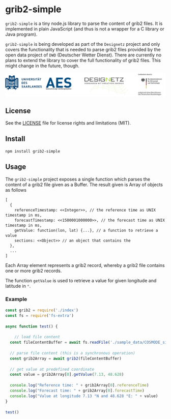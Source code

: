 # grib2-simple
`grib2-simple` is a tiny node.js library to parse the content of grib2 files. It
is implemented in plain JavaScript (and thus is not a wrapper for a C library or
Java program).

`grib2-simple` is being developed as part of the `Designetz` project and only
covers the functionality that is needed to parse grib2 files provided by
the open data project of `DWD` (Deutscher Wetter Dienst). There are currently no
plans to extend the library to cover the full functionality of grib2 files. This
might change in the future, though.

![Set of logos](https://github.com/UdSAES/grib2-simple/blob/master/docs/logos_uds_aes_designetz_bmwi.png?raw=true)

## License
See the [LICENSE](./LICENSE) file for license rights and limitations (MIT).

## Install
```
npm install grib2-simple
```

## Usage
The `grib2-simple` project exposes a single function which parses the content
of a grib2 file given as a Buffer. The result given is Array of objects as follows
```
[
  {
    referenceTimestamp: <<Integer>>, // the reference time as UNIX timestamp in ms,
    forecastTimestamp: <<1500001000000>>, // the forecast time as UNIX timestamp in ms,
    getValue: function(lon, lat) {...}, // a function to retrieve a value
    sections: <<Object>> // an object that contains the
  },
  ...
]

```
Each Array element represents a grib2 record, whereby a grib2 file contains one
or more grib2 records.

The function `getValue` is used to retrieve a value for given longitude and
latitude in `°`.

### Example
```JavaScript
const grib2 = require('./index')
const fs = require('fs-extra')

async function test() {

    // load file content
  const fileContentBuffer = await fs.readFile('./sample_data/COSMODE_single_level_elements_PS_2018020500_000.grib2')

  // parse file content (this is a synchronous operation)
  const grib2Array = await grib2(fileContentBuffer)

  // get value at predefined coordinate
  const value = grib2Array[0].getValue(7.13, 48.628)

  console.log("Reference time: " + grib2Array[0].referenceTime)
  console.log("Forecast time: " + grib2Array[0].forecastTime)
  console.log("Value at longitude 7.13 °N and 48.628 °E: " + value)
}

test()
```
